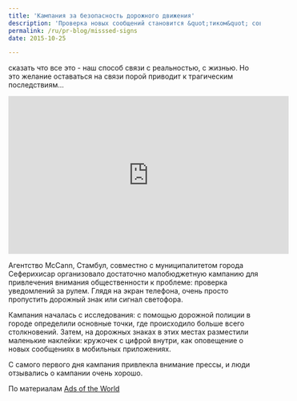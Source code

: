 ```yaml
---
title: 'Кампания за безопасность дорожного движения'
description: 'Проверка новых сообщений становится &quot;тиком&quot; современности. Некоторые не могут прожить и получаса без того, чтобы не потянуться к телефону. Социальные сети, почта, смс... Конечно, можно сказать что все это - наш способ связи с реальностью, с жизнью. Но это желание оставаться на связи порой приводит к трагическим последствиям...'
permalink: /ru/pr-blog/misssed-signs
date: 2015-10-25

---
```


сказать что все это - наш способ связи с реальностью, с жизнью. Но это желание оставаться на связи порой приводит к трагическим последствиям...

<iframe width="560" height="315" src="https://www.youtube.com/embed/Qb3zxoGKlCM" frameborder="0" allowfullscreen></iframe>

Агентство McCann, Стамбул, совместно с муниципалитетом города Сеферихисар организовало достаточно малобюджетную кампанию для привлечения внимания общественности к проблеме: проверка уведомлений за рулем. Глядя на экран телефона, очень просто пропустить дорожный знак или сигнал светофора.

Кампания началась с исследования: с помощью дорожной полиции в городе определили основные точки, где происходило больше всего столкновений. Затем, на дорожных знаках в этих местах разместили маленькие наклейки: кружочек с цифрой внутри, как оповещение о новых сообщениях в мобильных приложениях.

С самого первого дня кампания привлекла внимание прессы, и люди отзывались о кампании очень хорошо.

По материалам <a href="http://adsoftheworld.com/media/ambient/traffic_is_life_missed_signs">Ads of the World</a>

